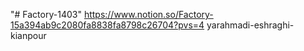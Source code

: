 "# Factory-1403" 
https://www.notion.so/Factory-15a394ab9c2080fa8838fa8798c26704?pvs=4
yarahmadi-eshraghi-kianpour
